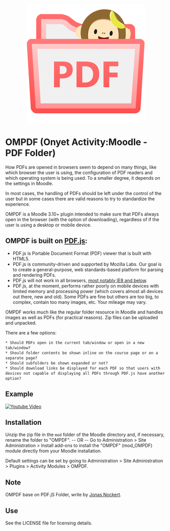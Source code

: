 <div align="center">
    <img src="pix/ompdf-logo.png">
</div>

# OMPDF (Onyet Activity:Moodle - PDF Folder)

How PDFs are opened in browsers seem to depend on many things, like which
browser the user is using, the configuration of PDF readers and which
operating system is being used. To a smaller degree, it depends on the
settings in Moodle.

In most cases, the handling of PDFs should be left under the control of
the user but in some cases there are valid reasons to try to standardize
the experience.

OMPDF is a Moodle 3.10+ plugin intended to make sure that PDFs always
open in the browser (with the option of downloading), regardless of if the
user is using a desktop or mobile device.

## OMPDF is built on [PDF.js](https://github.com/mozilla/pdf.js):

* PDF.js is Portable Document Format (PDF) viewer that is built with HTML5.
* PDF.js is community-driven and supported by Mozilla Labs. Our goal is to create a general-purpose, web standards-based platform for parsing and rendering PDFs.
* PDF.js will not work in all browsers, [most notably IE8 and below](https://github.com/mozilla/pdf.js/wiki/Frequently-Asked-Questions#what-browsers-are-supported).
* PDF.js, at the moment, performs rather poorly on mobile devices with limited memory and processing power (which covers almost all devices out there, new and old). Some PDFs are fine but others are too big, to complex, contain too many images, etc. Your mileage may vary.

OMPDF works much like the regular folder resource in Moodle and handles
images as well as PDFs (for practical reasons). Zip files can be uploaded and
unpacked.

There are a few options:

    * Should PDFs open in the current tab/window or open in a new tab/window?
    * Should folder contents be shown inline on the course page or on a separate page?
    * Should subfolders be shown expanded or not?
    * Should download links be displayed for each PDF so that users with devices not capable of displaying all PDFs through PDF.js have another option?

## Example

[![Youtube Video](https://img.youtube.com/vi/oDLCNRJa9YI/0.jpg)](https://www.youtube.com/watch?v=oDLCNRJa9YI)

## Installation

Unzip the zip file in the `mod` folder of the Moodle directory and, if
necessary, rename the folder to "OMPDF".
-- OR --
Go to Administration > Site Administration > Install add-ons to install
the "OMPDF" (mod_OMPDF) module directly from your Moodle
installation.

Default settings can be set by going to Administration > Site
Administration > Plugins > Activity Modules > OMPDF.

## Note

OMPDF base on PDF.jS Folder, write by [Jonas Nockert](https://moodle.org/plugins/mod_pdfjsfolder).

## Use

See the LICENSE file for licensing details.
